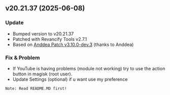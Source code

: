 ## v20.21.37 (2025-06-08)

### Update
- Bumped version to v20.21.37
- Patched with Revancify Tools v2.7.1
- Based on [Anddea Patch v3.10.0-dev.3](https://github.com/anddea/revanced-patches/releases/tag/v3.10.0-dev.3) (thanks to Anddea)

### Fix & Problem
- If YouTube is having problems (module not working) try to use the action button in magisk (root user).
- Update Settings (optional) if u want use my preference

`Note: Read README.MD first!` 

